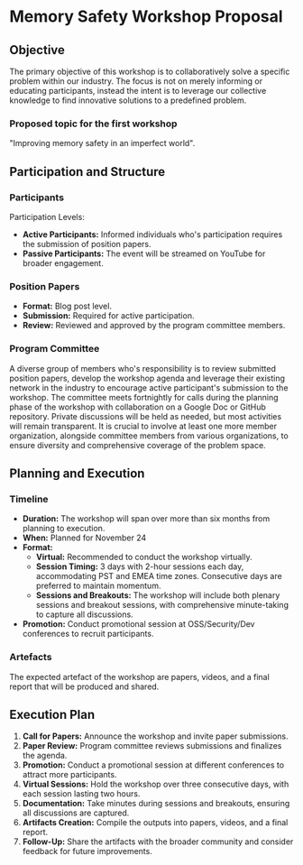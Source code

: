 # Memory Safety Workshop Proposal

## Objective

The primary objective of this workshop is to collaboratively solve a specific problem within our industry.
The focus is not on merely informing or educating participants, instead the intent is to leverage our collective knowledge to find innovative solutions to a predefined problem.

### Proposed topic for the first workshop

"Improving memory safety in an imperfect world".

## Participation and Structure

### Participants

Participation Levels:

- **Active Participants:** Informed individuals who's participation requires the submission of position papers.
- **Passive Participants:** The event will be streamed on YouTube for broader engagement.

### Position Papers

- **Format:** Blog post level.
- **Submission:** Required for active participation.
- **Review:** Reviewed and approved by the program committee members.

### Program Committee

A diverse group of members who's responsibility is to review submitted position papers, develop the workshop agenda and leverage their existing network in the industry to encourage active participant's submission to the workshop.
The committee meets fortnightly for calls during the planning phase of the workshop with collaboration on a Google Doc or GitHub repository.
Private discussions will be held as needed, but most activities will remain transparent.
It is crucial to involve at least one more member organization, alongside committee members from various organizations, to ensure diversity and comprehensive coverage of the problem space.

## Planning and Execution

### Timeline

- **Duration:** The workshop will span over more than six months from planning to execution.
- **When:** Planned for November 24
- **Format:**
  - **Virtual:** Recommended to conduct the workshop virtually.
  - **Session Timing:** 3 days with 2-hour sessions each day, accommodating PST and EMEA time zones. Consecutive days are preferred to maintain momentum.
  - **Sessions and Breakouts:** The workshop will include both plenary sessions and breakout sessions, with comprehensive minute-taking to capture all discussions.
- **Promotion:** Conduct promotional session at OSS/Security/Dev conferences to recruit participants.

### Artefacts

The expected artefact of the workshop are papers, videos, and a final report that will be produced and shared.

## Execution Plan

1. **Call for Papers:** Announce the workshop and invite paper submissions.
2. **Paper Review:** Program committee reviews submissions and finalizes the agenda.
3. **Promotion:** Conduct a promotional session at different conferences to attract more participants.
4. **Virtual Sessions:** Hold the workshop over three consecutive days, with each session lasting two hours.
5. **Documentation:** Take minutes during sessions and breakouts, ensuring all discussions are captured.
6. **Artifacts Creation:** Compile the outputs into papers, videos, and a final report.
7. **Follow-Up:** Share the artifacts with the broader community and consider feedback for future improvements.
